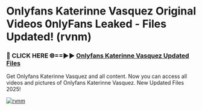 # Onlyfans Katerinne Vasquez Original Videos 0nlyFans Leaked - Files Updated! (rvnm)

<h3>🔴 CLICK HERE 🌐==►► <a href="https://tinyurl.com/2jnfzry5" rel="nofollow">Onlyfans Katerinne Vasquez Updated Files</a></h3>

Get Onlyfans Katerinne Vasquez and all content. Now you can access all videos and pictures of Onlyfans Katerinne Vasquez. New Updated Files 2025!

[![rvnm](https://i.imgur.com/GyGTBgg.gif)](https://tinyurl.com/2jnfzry5)
